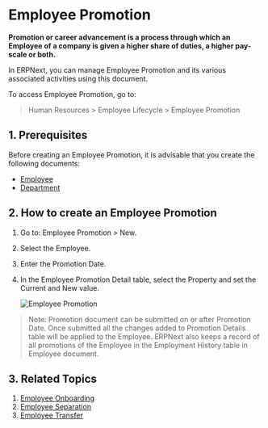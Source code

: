 <!-- add-breadcrumbs -->
# Employee Promotion

**Promotion or career advancement is a process through which an Employee of a company is given a higher share of duties, a higher pay-scale or both.**

In ERPNext, you can manage Employee Promotion and its various associated activities using this document.

To access Employee Promotion, go to:

> Human Resources > Employee Lifecycle > Employee Promotion


## 1. Prerequisites

Before creating an Employee Promotion, it is advisable that you create the following documents:

* [Employee](/docs/v12/user/manual/en/human-resources/employee)
* [Department](/docs/v12/user/manual/en/human-resources/department)


## 2. How to create an Employee Promotion

1. Go to: Employee Promotion > New.
1. Select the Employee.
1. Enter the Promotion Date.
1. In the Employee Promotion Detail table, select the Property and set the Current and New value.

    <img class="screenshot" alt="Employee Promotion" src="{{docs_base_url}}/v12/assets/img/human-resources/employee-promotion.png">

> Note: Promotion document can be submitted on or after Promotion Date. Once submitted all the changes added to Promotion Details table will be applied to the Employee. ERPNext also keeps a record of all promotions of the Employee in the Employment History table in Employee document.


## 3. Related Topics

1. [Employee Onboarding](/docs/v12/user/manual/en/human-resources/employee-onboarding)
1. [Employee Separation](/docs/v12/user/manual/en/human-resources/employee-separation)
1. [Employee Transfer](/docs/v12/user/manual/en/human-resources/employee_transfer)




